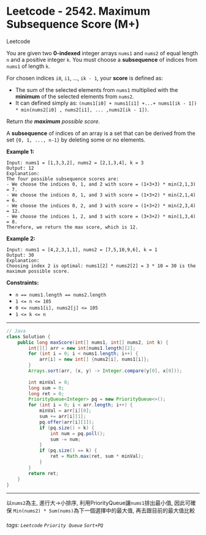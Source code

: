 # Leetcode - 2542. Maximum Subsequence Score (M+)

Leetcode

You are given two **0-indexed** integer arrays `nums1` and `nums2` of equal length `n` and a positive integer `k`. You must choose a **subsequence** of indices from `nums1` of length `k`.

For chosen indices `i0`, `i1`, ..., `ik - 1`, your **score** is defined as:

-   The sum of the selected elements from `nums1` multiplied with the **minimum** of the selected elements from `nums2`.
-   It can defined simply as: `(nums1[i0] + nums1[i1] +...+ nums1[ik - 1]) * min(nums2[i0] , nums2[i1], ... ,nums2[ik - 1])`.

Return _the **maximum** possible score._

A **subsequence** of indices of an array is a set that can be derived from the set `{0, 1, ..., n-1}` by deleting some or no elements.

**Example 1:**
```
Input: nums1 = [1,3,3,2], nums2 = [2,1,3,4], k = 3
Output: 12
Explanation: 
The four possible subsequence scores are:
- We choose the indices 0, 1, and 2 with score = (1+3+3) * min(2,1,3) = 7.
- We choose the indices 0, 1, and 3 with score = (1+3+2) * min(2,1,4) = 6. 
- We choose the indices 0, 2, and 3 with score = (1+3+2) * min(2,3,4) = 12. 
- We choose the indices 1, 2, and 3 with score = (3+3+2) * min(1,3,4) = 8.
Therefore, we return the max score, which is 12.
```
**Example 2:**
```
Input: nums1 = [4,2,3,1,1], nums2 = [7,5,10,9,6], k = 1
Output: 30
Explanation: 
Choosing index 2 is optimal: nums1[2] * nums2[2] = 3 * 10 = 30 is the maximum possible score.
```
**Constraints:**

-   `n == nums1.length == nums2.length`
-   `1 <= n <= 105`
-   `0 <= nums1[i], nums2[j] <= 105`
-   `1 <= k <= n`

---
```java
// Java
class Solution {
    public long maxScore(int[] nums1, int[] nums2, int k) {
        int[][] arr = new int[nums1.length][2];
        for (int i = 0; i < nums1.length; i++) {
            arr[i] = new int[] {nums2[i], nums1[i]};
        }
        Arrays.sort(arr, (x, y) -> Integer.compare(y[0], x[0]));
        
        int minVal = 0;
        long sum = 0;
        long ret = 0;
        PriorityQueue<Integer> pq = new PriorityQueue<>();
        for (int i = 0; i < arr.length; i++) {
            minVal = arr[i][0];
            sum += arr[i][1];
            pq.offer(arr[i][1]);
            if (pq.size() > k) {
                int num = pq.poll();
                sum -= num;
            }
            if (pq.size() == k) {
                ret = Math.max(ret, sum * minVal);
            }
        }
        return ret;
    }
}
```
---

以`nums2`為主, 進行大->小排序,
利用PriorityQueue讓`nums1`排出最小值,
因此可確保 `Min(nums2) * Sum(nums)`為下一個選擇中的最大值,
再去跟目前的最大值比較

###### tags: `Leetcode` `Priority Queue` `Sort+PQ`
